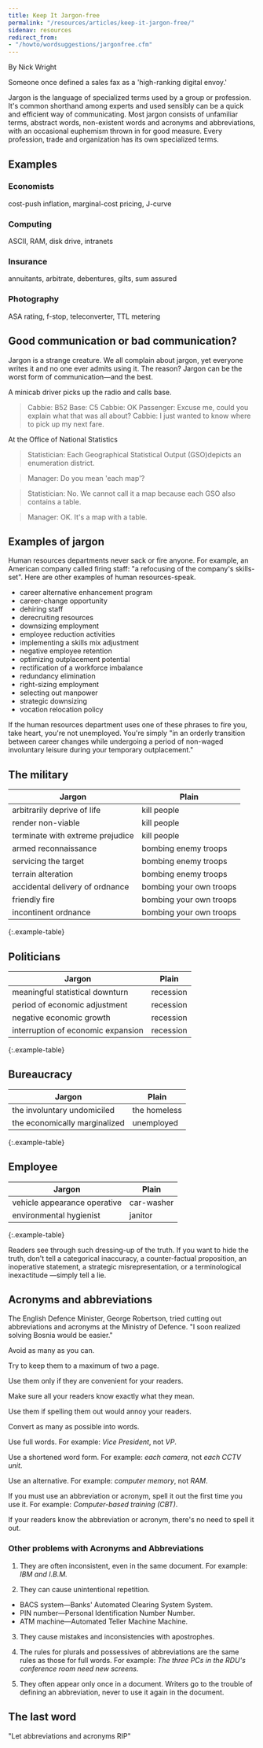 ```yaml
---
title: Keep It Jargon-free
permalink: "/resources/articles/keep-it-jargon-free/"
sidenav: resources
redirect_from:
- "/howto/wordsuggestions/jargonfree.cfm"
---
```


By Nick Wright

Someone once defined a sales fax as a 'high-ranking digital envoy.'

Jargon is the language of specialized terms used by a group or profession. It's common shorthand among experts and used sensibly can be a quick and efficient way of communicating. Most jargon consists of unfamiliar terms, abstract words, non-existent words and acronyms and abbreviations, with an occasional euphemism thrown in for good measure. Every profession, trade and organization has its own specialized terms.

## Examples

### Economists

cost-push inflation, marginal-cost pricing, J-curve

### Computing

ASCII, RAM, disk drive, intranets

### Insurance

annuitants, arbitrate, debentures, gilts, sum assured

### Photography

ASA rating, f-stop, teleconverter, TTL metering

## Good communication or bad communication?

Jargon is a strange creature. We all complain about jargon, yet everyone writes it and no one ever admits using it. The reason? Jargon can be the worst form of communication—and the best.

A minicab driver picks up the radio and calls base.

> Cabbie: B52
> Base: C5
> Cabbie: OK
> Passenger: Excuse me, could you explain what that was all about?
> Cabbie: I just wanted to know where to pick up my next fare.

At the Office of National Statistics

> Statistician: Each Geographical Statistical Output (GSO)depicts an enumeration district.

> Manager: Do you mean 'each map'?

> Statistician: No. We cannot call it a map because each GSO also contains a table.

> Manager: OK. It's a map with a table.

## Examples of jargon

Human resources departments never sack or fire anyone. For example, an American company called firing staff: "a refocusing of the company's skills-set". Here are other examples of human resources-speak.

- career alternative enhancement program
- career-change opportunity
- dehiring staff
- derecruiting resources
- downsizing employment
- employee reduction activities
- implementing a skills mix adjustment
- negative employee retention
- optimizing outplacement potential
- rectification of a workforce imbalance
- redundancy elimination
- right-sizing employment
- selecting out manpower
- strategic downsizing
- vocation relocation policy

If the human resources department uses one of these phrases to fire you, take heart, you're not unemployed. You're simply "in an orderly transition between career changes while undergoing a period of non-waged involuntary leisure during your temporary outplacement."

## The military

Jargon | Plain
--- | ---
arbitrarily deprive of life	| kill people
render non-viable	| kill people
terminate with extreme prejudice | kill people
armed reconnaissance | bombing enemy troops
servicing the target | bombing enemy troops
terrain alteration | bombing enemy troops
accidental delivery of ordnance	| bombing your own troops
friendly fire	| bombing your own troops
incontinent ordnance | bombing your own troops
{:.example-table}

## Politicians

Jargon | Plain
--- | ---
meaningful statistical downturn	| recession
period of economic adjustment	| recession
negative economic growth | recession
interruption of economic expansion | recession
{:.example-table}

## Bureaucracy

Jargon | Plain
--- | ---
the involuntary undomiciled	| the homeless
the economically marginalized	| unemployed
{:.example-table}

## Employee

Jargon | Plain
--- | ---
vehicle appearance operative	| car-washer
environmental hygienist | janitor
{:.example-table}

Readers see through such dressing-up of the truth. If you want to hide the truth, don't tell a categorical inaccuracy, a counter-factual proposition, an inoperative statement, a strategic misrepresentation, or a terminological inexactitude —simply tell a lie.

## Acronyms and abbreviations

The English Defence Minister, George Robertson, tried cutting out abbreviations and acronyms at the Ministry of Defence. "I soon realized solving Bosnia would be easier."

Avoid as many as you can.

Try to keep them to a maximum of two a page.

Use them only if they are convenient for your readers.

Make sure all your readers know exactly what they mean.

Use them if spelling them out would annoy your readers.

Convert as many as possible into words.

Use full words. For example: _Vice President_, not _VP_.

Use a shortened word form. For example: _each camera_, not _each CCTV unit_.

Use an alternative. For example: _computer memory_, not _RAM_.

If you must use an abbreviation or acronym, spell it out the first time you use it. For example: _Computer-based training (CBT)_.

If your readers know the abbreviation or acronym, there's no need to spell it out.

### Other problems with Acronyms and Abbreviations

1. They are often inconsistent, even in the same document. For example: _IBM and I.B.M._

2. They can cause unintentional repetition.
  - BACS system—Banks' Automated Clearing System System.
  - PIN number—Personal Identification Number Number.
  - ATM machine—Automated Teller Machine Machine.

3. They cause mistakes and inconsistencies with apostrophes.

4. The rules for plurals and possessives of abbreviations are the same rules as those for full words. For example: _The three PCs in the RDU's conference room need new screens._

5. They often appear only once in a document. Writers go to the trouble of defining an abbreviation, never to use it again in the document.

## The last word

"Let abbreviations and acronyms RIP"
